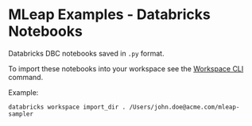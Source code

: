 # MLeap Examples - Databricks Notebooks

Databricks DBC notebooks saved in `.py` format.

To import these notebooks into your workspace see the [Workspace CLI](https://docs.databricks.com/dev-tools/cli/workspace-cli.html#workspace-cli) command.

Example:
```
databricks workspace import_dir . /Users/john.doe@acme.com/mleap-sampler
```

